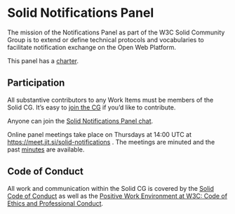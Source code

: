 # Solid Notifications Panel

The mission of the Notifications Panel as part of the W3C Solid Community Group is to extend or define technical protocols and vocabularies to facilitate notification exchange on the Open Web Platform.

This panel has a [charter](https://github.com/solid/process/blob/main/notifications-panel-charter.md).

## Participation

All substantive contributors to any Work Items must be members of the Solid CG. It’s easy to [join the CG](https://www.w3.org/community/solid/join) if you’d like to contribute.

Anyone can join the [Solid Notifications Panel chat](https://gitter.im/solid/notifications-panel).

Online panel meetings take place on Thursdays at 14:00 UTC at https://meet.jit.si/solid-notifications . The meetings are minuted and the past [minutes](https://github.com/solid/notifications-panel/blob/main/minutes/) are available.

## Code of Conduct

All work and communication within the Solid CG is covered by the [Solid Code of Conduct](https://github.com/solid/process/blob/master/code-of-conduct.md) as well as the [Positive Work Environment at W3C: Code of Ethics and Professional Conduct](https://www.w3.org/Consortium/cepc/).
